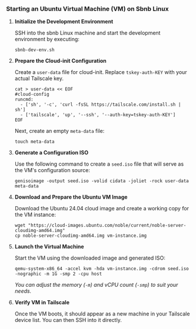 ### Starting an Ubuntu Virtual Machine (VM) on Sbnb Linux

1. **Initialize the Development Environment**
    
    SSH into the sbnb Linux machine and start the development environment by executing:
    
    ```
    sbnb-dev-env.sh
    
    ```
    
2. **Prepare the Cloud-init Configuration**
    
    Create a `user-data` file for cloud-init. Replace `tskey-auth-KEY` with your actual Tailscale key.
    
    ```
    cat > user-data << EOF
    #cloud-config
    runcmd:
      - ['sh', '-c', 'curl -fsSL https://tailscale.com/install.sh | sh']
      - ['tailscale', 'up', '--ssh', '--auth-key=tskey-auth-KEY']
    EOF
    ```
    
    Next, create an empty `meta-data` file:
    
    ```
    touch meta-data
    
    ```
    
3. **Generate a Configuration ISO**
    
    Use the following command to create a `seed.iso` file that will serve as the VM's configuration source:
    
    ```
    genisoimage -output seed.iso -volid cidata -joliet -rock user-data meta-data
    
    ```
    
4. **Download and Prepare the Ubuntu VM Image**
    
    Download the Ubuntu 24.04 cloud image and create a working copy for the VM instance:
    
    ```
    wget "https://cloud-images.ubuntu.com/noble/current/noble-server-cloudimg-amd64.img"
    cp noble-server-cloudimg-amd64.img vm-instance.img
    
    ```
    
5. **Launch the Virtual Machine**
    
    Start the VM using the downloaded image and generated ISO:
    
    ```
    qemu-system-x86_64 -accel kvm -hda vm-instance.img -cdrom seed.iso -nographic -m 1G -smp 2 -cpu host
    
    ```
    
    *You can adjust the memory (`-m`) and vCPU count (`-smp`) to suit your needs.*
    
6. **Verify VM in Tailscale**
    
    Once the VM boots, it should appear as a new machine in your Tailscale device list. You can then SSH into it directly.

